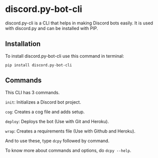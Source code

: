 # discord.py-bot-cli

discord.py-cli is a CLI that helps in making Discord bots easily. It is used with discord.py and can be installed with PIP.

## Installation

To install discord.py-bot-cli use this command in terminal:

```shell
pip install discord.py-bot-cli
```

## Commands

This CLI has 3 commands.

`init`: Initializes a Discord bot project.

`cog`: Creates a cog file and adds setup.

`deploy`: Deploys the bot (Use with Git and Heroku).

`wrap`: Creates a requirements file (Use with Github and Heroku).

And to use these, type `dcpy` followed by command.

To know more about commands and options, do `dcpy --help`.